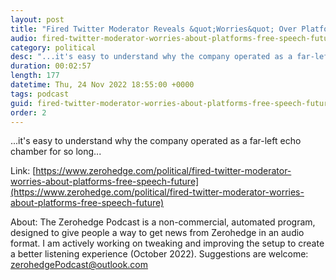 ```yaml
---
layout: post
title: "Fired Twitter Moderator Reveals &quot;Worries&quot; Over Platform's Free Speech Future"
audio: fired-twitter-moderator-worries-about-platforms-free-speech-future-0
category: political
desc: "...it's easy to understand why the company operated as a far-left echo chamber for so long..."
duration: 00:02:57
length: 177
datetime: Thu, 24 Nov 2022 18:55:00 +0000
tags: podcast
guid: fired-twitter-moderator-worries-about-platforms-free-speech-future-0
order: 2
---
```

...it's easy to understand why the company operated as a far-left echo chamber for so long...

Link: [https://www.zerohedge.com/political/fired-twitter-moderator-worries-about-platforms-free-speech-future](https://www.zerohedge.com/political/fired-twitter-moderator-worries-about-platforms-free-speech-future)

About: The Zerohedge Podcast is a non-commercial, automated program, designed to give people a way to get news from Zerohedge in an audio format.  I am actively working on tweaking and improving the setup to create a better listening experience (October 2022).  Suggestions are welcome: [zerohedgePodcast@outlook.com](mailto:zerohedgePodcast@outlook.com)